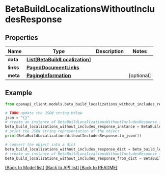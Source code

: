 # BetaBuildLocalizationsWithoutIncludesResponse


## Properties

Name | Type | Description | Notes
------------ | ------------- | ------------- | -------------
**data** | [**List[BetaBuildLocalization]**](BetaBuildLocalization.md) |  | 
**links** | [**PagedDocumentLinks**](PagedDocumentLinks.md) |  | 
**meta** | [**PagingInformation**](PagingInformation.md) |  | [optional] 

## Example

```python
from openapi_client.models.beta_build_localizations_without_includes_response import BetaBuildLocalizationsWithoutIncludesResponse

# TODO update the JSON string below
json = "{}"
# create an instance of BetaBuildLocalizationsWithoutIncludesResponse from a JSON string
beta_build_localizations_without_includes_response_instance = BetaBuildLocalizationsWithoutIncludesResponse.from_json(json)
# print the JSON string representation of the object
print(BetaBuildLocalizationsWithoutIncludesResponse.to_json())

# convert the object into a dict
beta_build_localizations_without_includes_response_dict = beta_build_localizations_without_includes_response_instance.to_dict()
# create an instance of BetaBuildLocalizationsWithoutIncludesResponse from a dict
beta_build_localizations_without_includes_response_from_dict = BetaBuildLocalizationsWithoutIncludesResponse.from_dict(beta_build_localizations_without_includes_response_dict)
```
[[Back to Model list]](../README.md#documentation-for-models) [[Back to API list]](../README.md#documentation-for-api-endpoints) [[Back to README]](../README.md)


